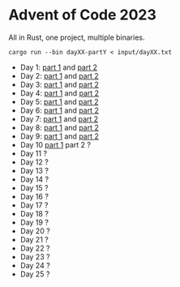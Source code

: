 # Advent of Code 2023

All in Rust, one project, multiple binaries.

```
cargo run --bin dayXX-partY < input/dayXX.txt
```

* Day 1: [part 1](./src/bin/day01-part1.rs) and [part 2](./src/bin/day01-part2.rs)
* Day 2: [part 1](./src/bin/day02-part1.rs) and [part 2](./src/bin/day02-part2.rs)
* Day 3: [part 1](./src/bin/day03-part1.rs) and [part 2](./src/bin/day03-part2.rs)
* Day 4: [part 1](./src/bin/day04-part1.rs) and [part 2](./src/bin/day04-part2.rs)
* Day 5: [part 1](./src/bin/day05-part1.rs) and [part 2](./src/bin/day05-part2.rs)
* Day 6: [part 1](./src/bin/day06-part1.rs) and [part 2](./src/bin/day06-part2.rs)
* Day 7: [part 1](./src/bin/day07-part1.rs) and [part 2](./src/bin/day07-part2.rs)
* Day 8: [part 1](./src/bin/day08-part1.rs) and [part 2](./src/bin/day08-part2.rs)
* Day 9: [part 1](./src/bin/day09-part1.rs) and [part 2](./src/bin/day09-part2.rs)
* Day 10 [part 1](./src/bin/day10-part1.rs) part 2 ?
* Day 11 ?
* Day 12 ?
* Day 13 ?
* Day 14 ?
* Day 15 ?
* Day 16 ?
* Day 17 ?
* Day 18 ?
* Day 19 ?
* Day 20 ?
* Day 21 ?
* Day 22 ?
* Day 23 ?
* Day 24 ?
* Day 25 ?
